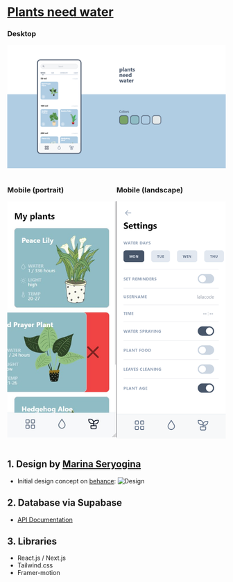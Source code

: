 # [Plants need water](https://waterplant.vercel.app/)

### Desktop

[![Desktop screenshot](./public/1920x1080screen.png)](https://waterplant.vercel.app/)

<div style="display:flex; justify-content: space-between;">

<div style="width:50%; max-width:375px; display:inline-block;">

### Mobile (portrait)

[![Mobile favourites page screenshot](./public/375x812favouritesScreen.jpg)](https://waterplant.vercel.app/)

</div>

<div style="width:50%; max-width:375px; display:inline-block;">

### Mobile (landscape)

[![Landscape settings page screenshot](./public/375x812waterScreen.png)](https://waterplant.vercel.app/)

</div>

</div>

## 1. Design by [Marina Seryogina](https://www.behance.net/Marina_Seryogina)

- Initial design concept on [behance](https://www.behance.net/gallery/81051045/Plants-Need-Water-Mobile-App-Concept):
  ![Design](https://mir-s3-cdn-cf.behance.net/project_modules/fs/fe389a81051045.5cf3880c384ce.png)

## 2. Database via Supabase

- [API Documentation](https://supabase.com/docs/guides/database/api)

## 3. Libraries

- React.js / Next.js
- Tailwind.css
- Framer-motion
